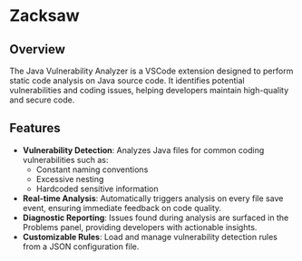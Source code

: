 # Zacksaw

## Overview
The Java Vulnerability Analyzer is a VSCode extension designed to perform static code analysis on Java source code. It identifies potential vulnerabilities and coding issues, helping developers maintain high-quality and secure code.

## Features
- **Vulnerability Detection**: Analyzes Java files for common coding vulnerabilities such as:
  - Constant naming conventions
  - Excessive nesting
  - Hardcoded sensitive information
- **Real-time Analysis**: Automatically triggers analysis on every file save event, ensuring immediate feedback on code quality.
- **Diagnostic Reporting**: Issues found during analysis are surfaced in the Problems panel, providing developers with actionable insights.
- **Customizable Rules**: Load and manage vulnerability detection rules from a JSON configuration file.